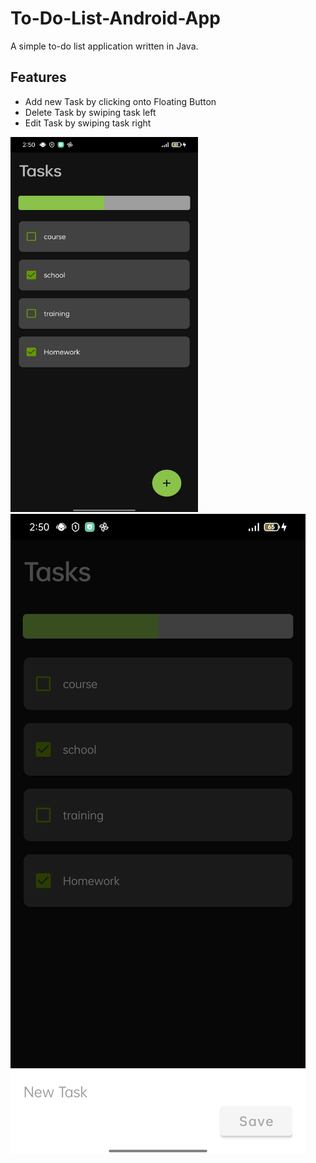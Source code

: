 # To-Do-List-Android-App
<p>A simple to-do list application written in Java.</p>
<h2>Features</h2>
<ul>
  <li>Add new Task by clicking onto Floating Button </li>
  <li>Delete Task by swiping task left </li>
  <li>Edit Task by swiping task right </li>
</ul>
<img src="https://github.com/mohamed-cs/To-Do-List-Android-App/blob/main/To%20do%20photo/To%20do%20photo/Screenshot_2021-09-16-14-50-22-43_0464f2d782233d9066a65b27de74f052.jpg" width="300px" height="600px"/>
<img src="https://github.com/mohamed-cs/To-Do-List-Android-App/blob/main/To%20do%20photo/To%20do%20photo/Screenshot_2021-09-16-14-50-28-43_0464f2d782233d9066a65b27de74f052.jpg"/>
